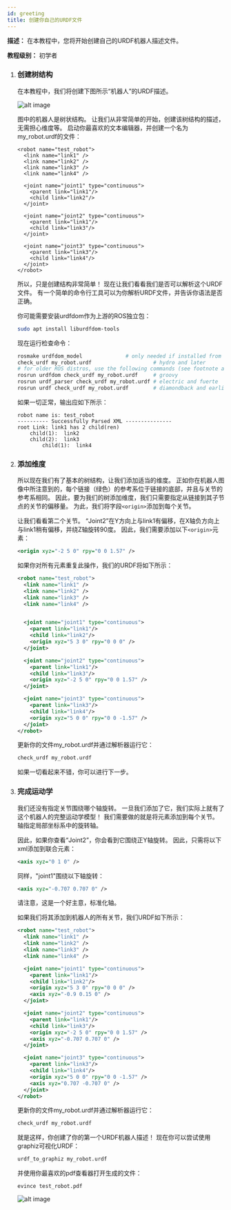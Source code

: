 ```yaml
---
id: greeting
title: 创建你自己的URDF文件
---
```


**描述：** 在本教程中，您将开始创建自己的URDF机器人描述文件。

**教程级别：** 初学者


1. ### 创建树结构

    在本教程中，我们将创建下图所示“机器人”的URDF描述。
    
    ![alt image](http://wiki.ros.org/urdf/Tutorials/Create%20your%20own%20urdf%20file?action=AttachFile&do=get&target=link.png)
    
    图中的机器人是树状结构。
    让我们从非常简单的开始，创建该树结构的描述，无需担心维度等。
    启动你最喜欢的文本编辑器，并创建一个名为my_robot.urdf的文件：
    
    ```
    <robot name="test_robot">
      <link name="link1" />
      <link name="link2" />
      <link name="link3" />
      <link name="link4" />

      <joint name="joint1" type="continuous">
        <parent link="link1"/>
        <child link="link2"/>
      </joint>

      <joint name="joint2" type="continuous">
        <parent link="link1"/>
        <child link="link3"/>
      </joint>

      <joint name="joint3" type="continuous">
        <parent link="link3"/>
        <child link="link4"/>
      </joint>
    </robot>
    ```
    
    所以，只是创建结构非常简单！
    现在让我们看看我们是否可以解析这个URDF文件。
    有一个简单的命令行工具可以为你解析URDF文件，并告诉你语法是否正确。

    你可能需要安装urdfdom作为上游的ROS独立包：
    
    ```bash
    sudo apt install liburdfdom-tools
    ```
    
    现在运行检查命令：
    
    ```bash
    rosmake urdfdom_model              # only needed if installed from source
    check_urdf my_robot.urdf                    # hydro and later
    # for older ROS distros, use the following commands (see footnote at bottom of page for why above commands are different)
    rosrun urdfdom check_urdf my_robot.urdf     # groovy
    rosrun urdf_parser check_urdf my_robot.urdf # electric and fuerte
    rosrun urdf check_urdf my_robot.urdf        # diamondback and earlier
    ```
    
    如果一切正常，输出应如下所示：
    
    ```
    robot name is: test_robot
    ---------- Successfully Parsed XML ---------------
    root Link: link1 has 2 child(ren)
        child(1):  link2
        child(2):  link3
            child(1):  link4
    ```
    
    
    
2. ### 添加维度

    所以现在我们有了基本的树结构，让我们添加适当的维度。
    正如你在机器人图像中所注意到的，每个链接（绿色）的参考系位于链接的底部，并且与关节的参考系相同。
    因此，要为我们的树添加维度，我们只需要指定从链接到其子节点的关节的偏移量。
    为此，我们将字段```<origin>```添加到每个关节。

    让我们看看第二个关节。
    “Joint2”在Y方向上与link1有偏移，在X轴负方向上与link1稍有偏移，并绕Z轴旋转90度。
    因此，我们需要添加以下```<origin>```元素：
    
    ```xml
    <origin xyz="-2 5 0" rpy="0 0 1.57" />
    ```
    
    如果你对所有元素重复此操作，我们的URDF将如下所示：
    
    ```xml
    <robot name="test_robot">
      <link name="link1" />
      <link name="link2" />
      <link name="link3" />
      <link name="link4" />


      <joint name="joint1" type="continuous">
        <parent link="link1"/>
        <child link="link2"/>
        <origin xyz="5 3 0" rpy="0 0 0" />
      </joint>

      <joint name="joint2" type="continuous">
        <parent link="link1"/>
        <child link="link3"/>
        <origin xyz="-2 5 0" rpy="0 0 1.57" />
      </joint>

      <joint name="joint3" type="continuous">
        <parent link="link3"/>
        <child link="link4"/>
        <origin xyz="5 0 0" rpy="0 0 -1.57" />
      </joint>
    </robot>
    ```
    
    更新你的文件my_robot.urdf并通过解析器运行它：
    
    ```bash
    check_urdf my_robot.urdf
    ```
    
    如果一切看起来不错，你可以进行下一步。
    
    
    
3. ### 完成运动学

    我们还没有指定关节围绕哪个轴旋转。
    一旦我们添加了它，我们实际上就有了这个机器人的完整运动学模型！
    我们需要做的就是将<axis>元素添加到每个关节。
    轴指定局部坐标系中的旋转轴。

    因此，如果你查看“Joint2”，你会看到它围绕正Y轴旋转。
    因此，只需将以下xml添加到联合元素：
    
    ```xml
    <axis xyz="0 1 0" />
    ```
    同样，"joint1"围绕以下轴旋转：
    
    ```xml
    <axis xyz="-0.707 0.707 0" />
    ```
    
    请注意，这是一个好主意，标准化轴。

    如果我们将其添加到机器人的所有关节，我们URDF如下所示：
    
    ```xml
    <robot name="test_robot">
      <link name="link1" />
      <link name="link2" />
      <link name="link3" />
      <link name="link4" />

      <joint name="joint1" type="continuous">
        <parent link="link1"/>
        <child link="link2"/>
        <origin xyz="5 3 0" rpy="0 0 0" />
        <axis xyz="-0.9 0.15 0" />
      </joint>

      <joint name="joint2" type="continuous">
        <parent link="link1"/>
        <child link="link3"/>
        <origin xyz="-2 5 0" rpy="0 0 1.57" />
        <axis xyz="-0.707 0.707 0" />
      </joint>

      <joint name="joint3" type="continuous">
        <parent link="link3"/>
        <child link="link4"/>
        <origin xyz="5 0 0" rpy="0 0 -1.57" />
        <axis xyz="0.707 -0.707 0" />
      </joint>
    </robot>
    ```
    
    更新你的文件my_robot.urdf并通过解析器运行它：
    
    ```bash
    check_urdf my_robot.urdf
    ```
    
    就是这样，你创建了你的第一个URDF机器人描述！
    现在你可以尝试使用graphiz可视化URDF：
    
    ```bash
    urdf_to_graphiz my_robot.urdf
    ```
    
    并使用你最喜欢的pdf查看器打开生成的文件：
    
    ```
    evince test_robot.pdf
    ```
    
    ![alt image](http://wiki.ros.org/urdf/Tutorials/Create%20your%20own%20urdf%20file?action=AttachFile&do=get&target=graphiz.png)
    
